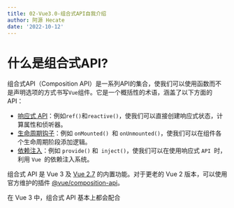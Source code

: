 ```yaml
---
title: 02-Vue3.0-组合式API自我介绍
author: 阿源 Hecate
date: '2022-10-12'
---
```


# 什么是组合式API?

组合式API（Composition API）是一系列API的集合，使我们可以使用函数而不是声明选项的方式书写`Vue`组件。它是一个概括性的术语，涵盖了以下方面的API：

-   [响应式 API](https://cn.vuejs.org/api/reactivity-core.html)：例如`ref()`和`reactive()`，使我们可以直接创建响应式状态，计算属性和侦听器。
-   [生命周期钩子](https://cn.vuejs.org/api/composition-api-lifecycle.html)：例如 ` onMounted()  `和 `onUnmounted()`，使我们可以在组件各个生命周期阶段添加逻辑。
-   [依赖注入](https://cn.vuejs.org/api/composition-api-dependency-injection.html)：例如 `provide()` 和`  inject() `，使我们可以在使用响应式 ` API  `时，利用 ` Vue  `的依赖注入系统。

组合式 API 是 Vue 3 及 [Vue 2.7](https://blog.vuejs.org/posts/vue-2-7-naruto.html) 的内置功能。对于更老的 Vue 2 版本，可以使用官方维护的插件 [@vue/composition-api](https://github.com/vuejs/composition-api)。

在 Vue 3 中，组合式 API 基本上都会配合 [<script setup>](https://cn.vuejs.org/api/sfc-script-setup.html) 语法在单文件组件中使用。下面是一个使用组合式 API 的组件示例：

```
<script setup>
import { ref, onMounted } from 'vue'

// 响应式状态
const count = ref(0)

// 更改状态、触发更新的函数
function increment() {
  count.value++
}

// 生命周期钩子
onMounted(() => {
  console.log(`计数器初始值为 ${count.value}。`)
})
</script>

<template>
  <button @click="increment">点击了：{{ count }} 次</button>
</template>
```

  


虽然这套 API 的风格是基于函数的组合，但**组合式 API 并不是函数式编程**。组合式 API 是以 Vue 中数据可变的、细粒度的响应性系统为基础的，而函数式编程通常强调数据不可变。

# 为什么要有组合式API？

## 更好的逻辑复用

组合式 API 最基本的优势是它使我们能够通过[组合函数](https://cn.vuejs.org/guide/reusability/composables.html)来实现更加简洁高效的逻辑复用。在选项式 API 中我们主要的逻辑复用机制是 mixins，而组合式 API 解决了 [mixins 的所有缺陷](https://cn.vuejs.org/guide/reusability/composables.html#vs-mixins)。

组合式 API 提供的逻辑复用能力孵化了一些非常棒的社区项目，比如 [VueUse](https://vueuse.org/)，一个不断成长的工具型组合式函数集合。组合式 API 还为其他第三方状态管理库与 Vue 的响应式系统之间的集成提供了一套简洁清晰的机制，例如 [RxJS](https://vueuse.org/rxjs/readme.html#vueuse-rxjs)。

## 更灵活的代码组织

许多用户喜欢选项式 API 的原因是因为它在默认情况下就能够让人写出有组织的代码：大部分代码都自然地被放进了对应的选项里。然而，选项式 API 在单个组件的逻辑复杂到一定程度时，会面临一些无法忽视的限制。这些限制主要体现在需要处理多个**逻辑关注点**的组件中，这是我们在许多 Vue 2 的实际案例中所观察到的。

我们以 Vue CLI GUI 中的文件浏览器组件为例：这个组件承担了以下几个逻辑关注点：

-   追踪当前文件夹的状态，展示其内容
-   处理文件夹的相关操作（打开、关闭和刷新）
-   支持创建新文件夹
-   可以切换到只展示收藏的文件夹
-   可以开启对隐藏文件夹的展示
-   处理当前工作目录中的变更

这个组件[最原始的版本](https://github.com/vuejs/vue-cli/blob/a09407dd5b9f18ace7501ddb603b95e31d6d93c0/packages/@vue/cli-ui/src/components/folder/FolderExplorer.vue#L198-L404)是由选项式 API 写成的。如果我们为相同的逻辑关注点标上一种颜色，那将会是这样：

![](https://p3-juejin.byteimg.com/tos-cn-i-k3u1fbpfcp/31f48ad9a8d148a9939d234ca9d2f050~tplv-k3u1fbpfcp-zoom-1.image)

处理相同逻辑关注点的代码被强制拆分在了不同的选项中，位于文件的不同部分。在一个几百行的大组件中，要读懂代码中的一个逻辑关注点，需要在文件中反复上下滚动，这并不理想。

如果我们想要将一个逻辑关注点抽取重构到一个可复用的工具函数中，需要从文件的多个不同部分找到所需的正确片段

而如果[用组合式 API 重构](https://gist.github.com/yyx990803/8854f8f6a97631576c14b63c8acd8f2e)这个组件，将会变成下面右边这样：

![](https://p3-juejin.byteimg.com/tos-cn-i-k3u1fbpfcp/dda2464a56104b7f8d5bef45d8524e05~tplv-k3u1fbpfcp-zoom-1.image)

现在与同一个逻辑关注点相关的代码被归为了一组：我们无需再为了一个逻辑关注点在不同的选项块间来回滚动切换。

此外，我们现在可以很轻松地将这一组代码移动到一个外部文件中，不再需要为了抽象而重新组织代码，大大降低了重构成本，这在长期维护的大型项目中非常关键。

## 更好的类型推导

近几年来，越来越多的开发者开始使用 [TypeScript](https://www.typescriptlang.org/) 书写更健壮可靠的代码，TypeScript 还提供了非常好的 IDE 开发支持。然而选项式 API 是在 2013 年被设计出来的，那时并没有把类型推导考虑进去，因此我们不得不做了一些[复杂到夸张的类型体操](https://github.com/vuejs/core/blob/44b95276f5c086e1d88fa3c686a5f39eb5bb7821/packages/runtime-core/src/componentPublicInstance.ts#L132-L165)才实现了对选项式 API 的类型推导。但尽管做了这么多的努力，选项式 API 的类型推导在处理 mixins 和依赖注入类型时依然不甚理想。

很多想要搭配 TS 使用 Vue 的开发者采用了由`  vue-class-component ` 提供的 `Class API`。

然而，基于 Class 的 API 非常依赖 ES 装饰器，在 2019 年我们开始开发 Vue 3 时，它仍是一个仅处于 stage 2 的语言功能。我们认为基于一个不稳定的语言提案去设计框架的核心 API 风险实在太大了，因此没有继续向 Class API 的方向发展。在那之后装饰器提案果然又发生了很大的变动，在 2022 年才终于到达 stage 3。另一个问题是，基于 Class 的 API 和选项式 API 在逻辑复用和代码组织方面存在相同的限制。

相比之下 **，组合式 API 主要利用基本的变量和函数，它们本身就是类型友好的。** 用组合式 API 重写的代码可以享受到完整的类型推导，不需要书写太多类型标注。大多数时候，用 TypeScript 书写的组合式 API 代码和用 JavaScript 写都差不太多！这也让许多纯 JavaScript 用户也能从 IDE 中享受到部分类型推导功能。

## 更小的生产包体积

搭配`  <script setup>  `使用组合式 API 比等价情况下的选项式 API 更高效，对代码压缩也更友好。

-   这是由于 `<script setup>` 形式书写的组件模板被编译为了一个内联函数，和 ` <script setup>  `中的代码位于同一作用域。
-   不像选项式 API 需要依赖 `this` 上下文对象访问属性，被编译的模板可以直接访问 `<script setup>` 中定义的变量，无需一个代码实例从中代理。这对代码压缩更友好，因为本地变量的名字可以被压缩，但对象的属性名则不能。

  


# 与选项式API的关系？

## 取舍

组合式 API 不像选项式 API 那样会手把手教你该把代码放在哪里。

但反过来，它却让你可以像编写普通的 JavaScript 那样来编写组件代码。这意味着**你能够，并且应该在写组合式 API 的代码时也运用上所有普通 JavaScript 代码组织的最佳实践**。如果你可以编写组织良好的 JavaScript，你也应该有能力编写组织良好的组合式 API 代码。

更锻炼代码编写以及设计能力了！

选项式 API 确实允许你在编写组件代码时“少思考”，这是许多用户喜欢它的原因。然而，在减少费神思考的同时，它也将你锁定在规定的代码组织模式中，没有摆脱的余地，这会导致在更大规模的项目中难以进行重构或提高代码质量。在这方面，组合式 API 提供了更好的长期可维护性

## 组合式API是否覆盖了所有场景？

组合式 API 能够覆盖所有状态逻辑方面的需求。除此之外，只需要用到一小部分选项：`props`，`emits`，`name` 和 `inheritAttrs`。如果使用 `<script setup>`，那么`  inheritAttrs ` 应该是唯一一个需要用额外的`  <script> ` 块书写的选项了。

如果你在代码中**只**使用了组合式 API (以及上述必需的选项)，那么你可以通过配置[编译时标记](https://github.com/vuejs/core/tree/main/packages/vue#bundler-build-feature-flags)来去掉 Vue 运行时中针对选项式 API 支持的代码，从而减小生产包大概几 kb 左右的体积。注意这个配置也会影响你依赖中的 Vue 组件。

  


## 可以同时使用两种API吗？

**可以。你可以在一个选项式 API 组件中使用** [**setup()** ](https://cn.vuejs.org/api/composition-api-setup.html#setup)**选项。**

****

然而，我们只推荐你在一个已经基于选项式 API 开发了很久、但又需要和基于组合式 API 的新代码或是第三方库整合的项目中这样做。

## 选项式API会被抛弃吗？

**不会，Vue官方没有任何计划这样做**。选项式 API 也是 Vue 不可分割的一部分，也有很多开发者喜欢它。我们也意识到组合式 API 更适用于大型的项目，而对于中小型项目来说选项式 API 仍然是一个不错的选择。

# 与Class API的关系

Vue官方不再推荐在`  Vue 3 ` 中使用 `Class API`，因为组合式 ` API  `提供了很好的`TypeScript` 集成，并具有额外的逻辑重用和代码组织优势。

  


## 和React Hooks的对比

组合式 API 提供了和 ` React Hooks  `相同级别的逻辑组织能力，但它们之间有着一些重要的区别。

` React Hooks  `在组件每次更新时都会重新调用。这就产生了一些即使是经验丰富的 React 开发者也会感到困惑的问题。这也带来了一些性能问题，并且相当影响开发体验。例如：

-   `Hooks` 有严格的调用顺序，并不可以写在条件分支中。
-   `React` 组件中定义的变量会被一个钩子函数闭包捕获，若开发者传递了错误的依赖数组，它会变得“过期”。这导致了 React 开发者非常依赖 `ESLint` 规则以确保传递了正确的依赖，然而，这些规则往往不够智能，保持正确的代价过高，在一些边缘情况时会遇到令人头疼的、不必要的报错信息。
-   昂贵的计算需要使用 `useMemo`，这也需要传入正确的依赖数组。
-   在默认情况下，传递给子组件的事件处理函数会导致子组件进行不必要的更新。子组件默认更新，并需要显式的调用 ` useCallback  `作优化。这个优化同样需要正确的依赖数组，并且几乎在任何时候都需要。忽视这一点会导致默认情况下对应用进行过度渲染，并可能在不知不觉中导致性能问题。
-   要解决变量闭包导致的问题，再结合并发功能，使得很难推理出一段钩子代码是什么时候运行的，并且很不好处理需要在多次渲染间保持引用 (通过`  useRef) ` 的可变状态。
-

相比起来，Vue 的组合式 API：

-   仅调用 `setup()` 或 `<script setup>` 的代码一次。这使得代码更符合日常 `JavaScript` 的直觉，不需要担心闭包变量的问题。组合式 API 也并不限制调用顺序，还可以有条件地进行调用。
-   Vue 的响应性系统运行时会自动收集计算属性和侦听器的依赖，因此无需手动声明依赖。
-   无需手动缓存回调函数来避免不必要的组件更新。Vue 细粒度的响应性系统能够确保在绝大部分情况下组件仅执行必要的更新。对 Vue 开发者来说几乎不怎么需要对子组件更新进行手动优化。

**我们承认 React Hooks 的创造性，它是组合式 API 的一个主要灵感来源**。然而，它的设计也确实存在上面提到的问题，而 Vue 的响应性模型恰好提供了一种解决这些问题的方法。